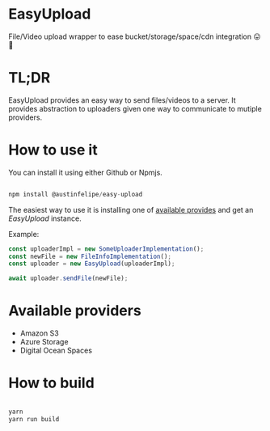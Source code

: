 # EasyUpload

File/Video upload wrapper to ease bucket/storage/space/cdn integration 😛👊

# TL;DR

EasyUpload provides an easy way to send files/videos to a server. It provides abstraction to uploaders given one way to communicate to mutiple providers.

# How to use it

You can install it using either Github or Npmjs.

```javascript

npm install @austinfelipe/easy-upload

```

The easiest way to use it is installing one of [available provides]() and get an _EasyUpload_ instance.

Example:

```javascript
const uploaderImpl = new SomeUploaderImplementation();
const newFile = new FileInfoImplementation();
const uploader = new EasyUpload(uploaderImpl);

await uploader.sendFile(newFile);
```

# Available providers

- Amazon S3
- Azure Storage
- Digital Ocean Spaces

# How to build

```javascript

yarn
yarn run build

```
